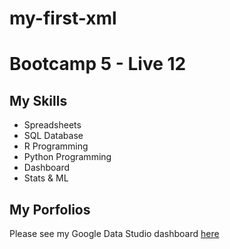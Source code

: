 # my-first-xml
# Bootcamp 5 - Live 12 

## My Skills
- Spreadsheets
- SQL Database
- R Programming
- Python Programming
- Dashboard
- Stats & ML

## My Porfolios

Please see my Google Data Studio dashboard [here](https://github.com/keng-phakdee/my-first-xml/blob/main/Sales_Report_Batch_5_(July_2022).pdf)
